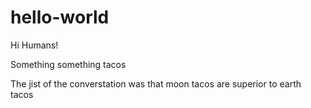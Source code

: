 # hello-world


Hi Humans!

Something something tacos 

The jist of the converstation was that moon tacos are superior to earth tacos


